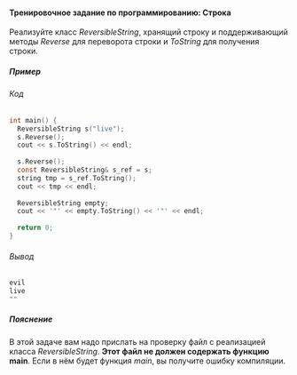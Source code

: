 #### Тренировочное задание по программированию: Строка ####

Реализуйте класс *ReversibleString*, хранящий строку и поддерживающий методы *Reverse* для переворота строки и *ToString* для получения строки.

##### Пример #####
###### Код ######
```objectivec
int main() {
  ReversibleString s("live");
  s.Reverse();
  cout << s.ToString() << endl;
  
  s.Reverse();
  const ReversibleString& s_ref = s;
  string tmp = s_ref.ToString();
  cout << tmp << endl;
  
  ReversibleString empty;
  cout << '"' << empty.ToString() << '"' << endl;
  
  return 0;
}
```

###### Вывод ######
```objectivec
evil
live
""
```

##### Пояснение #####
В этой задаче вам надо прислать на проверку файл с реализацией класса *ReversibleString*. **Этот файл не должен содержать функцию main**. Если в нём будет функция *main*, вы получите ошибку компиляции.
